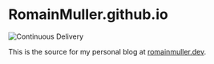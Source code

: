 # RomainMuller.github.io
![Continuous Delivery](https://github.com/RomainMuller/RomainMuller.github.io/workflows/Continuous%20Delivery/badge.svg?branch=source)

This is the source for my personal blog at [romainmuller.dev](https://romainmuller.dev).
